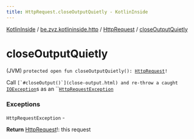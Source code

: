 ```yaml
---
title: HttpRequest.closeOutputQuietly - KotlinInside
---
```


[KotlinInside](../../index.html) / [be.zvz.kotlininside.http](../index.html) / [HttpRequest](index.html) / [closeOutputQuietly](./close-output-quietly.html)

# closeOutputQuietly

(JVM) `protected open fun closeOutputQuietly(): `[`HttpRequest`](index.html)`!`

Call ``[`#closeOutput()`](close-output.html) and re-throw a caught ``[`IOException`](https://docs.oracle.com/javase/7/docs/api/java/io/IOException.html)s as an ``[`HttpRequestException`](-http-request-exception/index.html)

### Exceptions

`HttpRequestException` -

**Return**
[HttpRequest](index.html)!: this request

